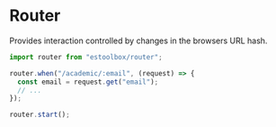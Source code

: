 
# Router

Provides interaction controlled by changes in the browsers URL hash.

```javascript
import router from "estoolbox/router";

router.when("/academic/:email", (request) => {
  const email = request.get("email");
  // ...
});

router.start();
```
